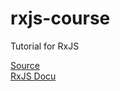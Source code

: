 # rxjs-course
Tutorial for RxJS

[Source](https://www.youtube.com/watch?v=gCwSVQO_PtY&list=PLqKQF2ojwm3ksNegIZIz_AB0x6a9zqofx&index=2)  
[RxJS Docu](https://rxjs-dev.firebaseapp.com/api)
